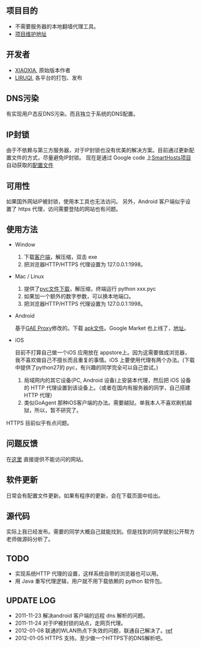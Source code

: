 项目目的
--------
* 不需要服务器的本地翻墙代理工具。
* [项目维护地址](https://github.com/liruqi/west-chamber-season-3/tree/master/west-chamber-proxy)

开发者
------
* [XIAOXIA](http://xiaoxia.org), 原始版本作者
* [LIRUQI](http://liruqi.info), 各平台的打包、发布

DNS污染
-------
有实现用户态反DNS污染。而且独立于系统的DNS配置。

IP封锁
------
由于不依赖与第三方服务器，对于IP封锁也没有优美的解决方案。目前通过更新配置文件的方式，尽量避免IP封锁。
现在是通过 Google code 上[SmartHosts项目](code.google.com/p/smarthosts/) 自动获取的[配置文件](http://smarthosts.googlecode.com/svn/trunk/hosts)

可用性
------
如果国外网站IP被封锁，使用本工具也无法访问。
另外，Android 客户端似乎设置了 https 代理，访问需要登陆的网站也有问题。

使用方法
--------
* Window

    1. 下载[客户端](https://github.com/downloads/liruqi/west-chamber-season-3/west-chamber-proxy-20111224.zip)，解压缩，双击 exe
    2. 把浏览器HTTP/HTTPS 代理设置为 127.0.0.1:1998。

* Mac / Linux

    1. 提供了[pyc文件下载](https://github.com/liruqi/west-chamber-season-3/blob/master/west-chamber-proxy/wcproxy.zip)，解压缩，终端运行 python xxx.pyc
    2. 如果加一个额外的数字参数，可以换本地端口。
    3. 把浏览器HTTP/HTTPS 代理设置为 127.0.0.1:1998。

* Android

    基于[GAE Proxy](http://code.google.com/p/gaeproxy/)修改的。下载 [apk文件](https://github.com/liruqi/west-chamber-season-3/west-chamber-proxy-20111223.apk/qr_code)。Google Market 也上线了，[地址](https://market.android.com/details?id=org.westchamberproxy)。

* iOS
    
    目前不打算自己做一个iOS 应用放在 appstore上。因为这需要做成浏览器，我不喜欢做自己不擅长而且重复的事情。iOS 上要使用代理有两个办法。(下载中提供了python27的 pyc，有兴趣的同学完全可以自己尝试。)

    1. 局域网内的其它设备(PC, Android 设备)上安装本代理，然后把 iOS 设备的 HTTP 代理设置到该设备上。（或者在国内有服务器的同学，自己搭建HTTP 代理）
    2. 类似GoAgent 那种iOS客户端的办法。需要越狱。单我本人不喜欢刷机越狱，所以，暂不研究了。
    
HTTPS 目前似乎有点问题。

问题反馈
--------
在[这里](https://github.com/liruqi/west-chamber-season-3/issues) 直接提供不能访问的网站。

软件更新
-------
日常会有配置文件更新。如果有程序的更新，会在下载页面中给出。

源代码
------
实际上我已经发布。需要的同学大概自己就能找到。但是找到的同学就别公开帮方老师做源码分析了。

TODO
----
* 实现系统HTTP 代理的设置，这样系统自带的浏览器也可以用。
* 用 Java 重写代理逻辑，用户就不用下载依赖的 python 软件包。

UPDATE LOG
---
* 2011-11-23 解决android 客户端的远程 dns 解析的问题。
* 2011-11-24 对于IP被封锁的站点，走网页代理。
* 2012-01-08 联通的WLAN热点下失效的问题，联通自己解决了。[ref](http://weibo.com/1641981222/xFx46sR4c)
* 2012-01-05 HTTPS 支持。至少做一个HTTPS下的DNS解析吧。
